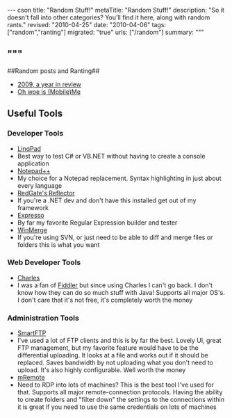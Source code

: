 --- cson
title: "Random Stuff!"
metaTitle: "Random Stuff!"
description: "So it doesn't fall into other categories? You'll find it here, along with random rants."
revised: "2010-04-25"
date: "2010-04-06"
tags: ["random","ranting"]
migrated: "true"
urls: ["/random"]
summary: """

"""
---
##Random posts and Ranting##

* [2009, a year in review][1]
* [Oh woe is (Mobile)Me][2]

## Useful Tools ##

### Developer Tools ###

* [LinqPad][3]
 * Best way to test C# or VB.NET without having to create a console application
* [Notepad++][4]
 * My choice for a Notepad replacement. Syntax highlighting in just about every language
* [RedGate's Reflector][5]
 * If you're a .NET dev and don't have this installed get out of my framework
* [Expresso][6]
 * By far my favorite Regular Expression builder and tester
* [WinMerge][7]
 * If you're using SVN, or just need to be able to diff and merge files or folders this is what you want

### Web Developer Tools ###

* [Charles][8]
 * I was a fan of [Fiddler][9] but since using Charles I can't go back. I don't know how they can do so much stuff with Java! Supports all major OS's. I don't care that it's not free, it's completely worth the money

### Administration Tools ###

* [SmartFTP][10]
 * I've used a lot of FTP clients and this is by far the best. Lovely UI, great FTP management, but my favorite feature would have to be the differential uploading. It looks at a file and works out if it should be replaced. Saves bandwidth by not uploading what you don't need to upload. It's also highly configurable. Well worth the money
* [mRemote][11]
 * Need to RDP into lots of machines? This is the best tool I've used for that. Supports all major remote-connection protocols. Having the ability to create folders and "filter down" the settings to the connections within it is great if you need to use the same credentials on lots of machines


  [1]: /2009-a-year-in-review
  [2]: /oh-woe-is-(mobile)me
  [3]: http://www.linqpad.net/
  [4]: http://notepad-plus.sourceforge.net/
  [5]: http://www.red-gate.com/products/reflector/
  [6]: http://www.ultrapico.com/Expresso.htm
  [7]: http://winmerge.org/
  [8]: http://www.charlesproxy.com/
  [9]: http://www.fiddler2.com/fiddler2/
  [10]: http://www.smartftp.com/
  [11]: /mRemote